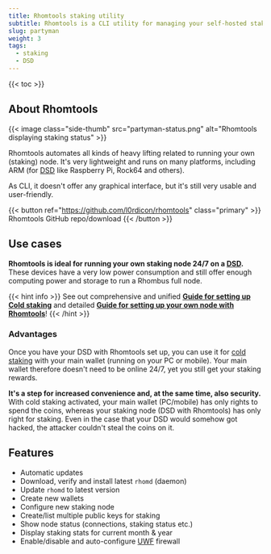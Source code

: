```yaml
---
title: Rhomtools staking utility
subtitle: Rhomtools is a CLI utility for managing your self-hosted staking nodes, like DSD or servers
slug: partyman
weight: 3
tags:
  - staking
  - DSD
---
```


{{< toc >}}

## About Rhomtools

{{< image class="side-thumb" src="partyman-status.png" alt="Rhomtools displaying staking status" >}}

Rhomtools automates all kinds of heavy lifting related to running your own (staking) node. It's very lightweight and runs on many platforms, including ARM (for [DSD](/learn/staking/dedicated-devices/) like Raspberry Pi, Rock64 and others).

As CLI, it doesn't offer any graphical interface, but it's still very usable and user-friendly.

{{< button ref="https://github.com/l0rdicon/rhomtools" class="primary" >}}
Rhomtools GitHub repo/download
{{< /button >}}

## Use cases

**Rhomtools is ideal for running your own staking node 24/7 on a [DSD](/learn/staking/dedicated-devices/).** These devices have a very low power consumption and still offer enough computing power and storage to run a Rhombus full node.

{{< hint info >}}
See out comprehensive and unified **[Guide for setting up Cold staking](tutorial:staking:cold-staking)** and detailed **[Guide for setting up your own node with Rhomtools](tutorial:staking:on-dedicated-device)**!
{{< /hint >}}

### Advantages

Once you have your DSD with Rhomtools set up, you can use it for [cold staking](/learn/staking#cold-staking/) with your main wallet (running on your PC or mobile). Your main wallet therefore doesn't need to be online 24/7, yet you still get your staking rewards.

**It's a step for increased convenience and, at the same time, also security.** With cold staking activated, your main wallet (PC/mobile) has only rights to spend the coins, whereas your staking node (DSD with Rhomtools) has only right for staking. Even in the case that your DSD would somehow got hacked, the attacker couldn't steal the coins on it.

## Features

- Automatic updates
- Download, verify and install latest `rhomd` (daemon)
- Update `rhomd` to latest version
- Create new wallets
- Configure new staking node
- Create/list multiple public keys for staking
- Show node status (connections, staking status etc.)
- Display staking stats for current month & year
- Enable/disable and auto-configure [UWF](https://wiki.ubuntu.com/UncomplicatedFirewall) firewall